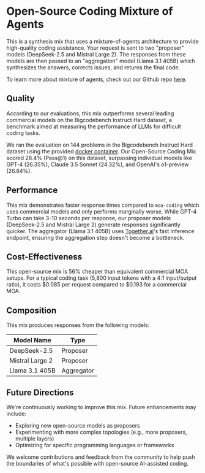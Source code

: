 # Open-Source Coding Mixture of Agents

This is a synthesis mix that uses a mixture-of-agents architecture to provide high-quality coding assistance. Your request is sent to two "proposer" models (DeepSeek-2.5 and Mistral Large 2). The responses from these models are then passed to an "aggregation" model (Llama 3.1 405B) which synthesizes the answers, corrects issues, and returns the final code.

To learn more about mixture of agents, check out our Github repo [here](https://github.com/catena-labs/moa-llm).

## Quality

According to our evaluations, this mix outperforms several leading commercial models on the Bigcodebench Instruct Hard dataset, a benchmark aimed at measuring the performance of LLMs for difficult coding tasks.

We ran the evaluation on 144 problems in the Bigcodebench Instruct Hard dataset using the provided [docker container](https://github.com/bigcode-project/bigcodebench). Our Open-Source Coding Mix scored 28.4% (Pass@1) on this dataset, surpassing individual models like GPT-4 (26.35%), Claude 3.5 Sonnet (24.32%), and OpenAI's o1-preview (26.84%).

## Performance

This mix demonstrates faster response times compared to `moa-coding` which uses commercial models and only performs marginally worse. While GPT-4 Turbo can take 3-10 seconds per response, our proposer models (DeepSeek-2.5 and Mistral Large 2) generate responses significantly quicker. The aggregator (Llama 3.1 405B) uses [Together.ai](http://together.ai/)'s fast inference endpoint, ensuring the aggregation step doesn't become a bottleneck.

## Cost-Effectiveness

This open-source mix is 56% cheaper than equivalent commercial MOA setups. For a typical coding task (5,800 input tokens with a 4:1 input/output ratio), it costs $0.085 per request compared to $0.193 for a commercial MOA.

## Composition

This mix produces responses from the following models:

| Model Name      | Type       |
| --------------- | ---------- |
| DeepSeek-2.5    | Proposer   |
| Mistral Large 2 | Proposer   |
| Llama 3.1 405B  | Aggregator |

## Future Directions

We're continuously working to improve this mix. Future enhancements may include:

- Exploring new open-source models as proposers
- Experimenting with more complex topologies (e.g., more proposers, multiple layers)
- Optimizing for specific programming languages or frameworks

We welcome contributions and feedback from the community to help push the boundaries of what's possible with open-source AI-assisted coding.
